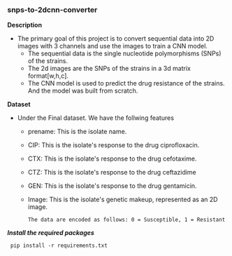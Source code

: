 ### snps-to-2dcnn-converter ###

**Description**

- The primary goal of this project is to convert sequential data into 2D images with 3 channels and use the images to train a CNN model.
    * The sequential data is the single nucleotide polymorphisms (SNPs) of the strains.
    * The 2d images are the SNPs of the strains in a 3d matrix format[w,h,c].
    * The CNN model is used to predict the drug resistance of the strains. And the model was built from scratch.

**Dataset**

- Under the Final dataset. We have the follwing features
    * prename: This is the isolate name.
    * CIP: This is the isolate's response to the drug ciprofloxacin.
    * CTX: This is the isolate's response to the drug cefotaxime.
    * CTZ: This is the isolate's response to the drug ceftazidime
    * GEN: This is the isolate's response to the drug gentamicin.
    * Image: This is the isolate's genetic makeup, represented as an 2D image.
        
        `` The data are encoded as follows: 0 = Susceptible, 1 = Resistant ``  
 

***Install the required packages***
    
     pip install -r requirements.txt

